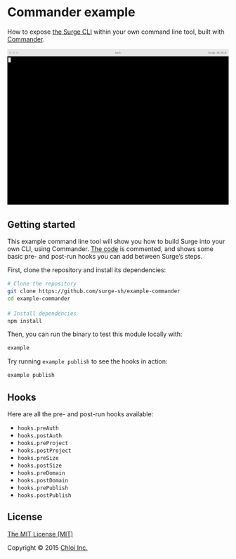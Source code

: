 # Commander example

How to expose [the Surge CLI](https://github.com/sintaxi/surge) within your own command line tool, built with [Commander](https://github.com/tj/commander.js).

![](preview.gif)

## Getting started

This example command line tool will show you how to build Surge into your own CLI, using Commander. [The code](bin/example) is commented, and shows some basic pre- and post-run hooks you can add between Surge’s steps.

First, clone the repository and install its dependencies:

```sh
# Clone the repository
git clone https://github.com/surge-sh/example-commander
cd example-commander

# Install dependencies
npm install
```

Then, you can run the binary to test this module locally with:

```sh
example
```

Try running `example publish` to see the hooks in action:

```sh
example publish
```

## Hooks

Here are all the pre- and post-run hooks available:

- `hooks.preAuth`
- `hooks.postAuth`
- `hooks.preProject`
- `hooks.postProject`
- `hooks.preSize`
- `hooks.postSize`
- `hooks.preDomain`
- `hooks.postDomain`
- `hooks.prePublish`
- `hooks.postPublish`

## License

[The MIT License (MIT)](LICENSE.md)

Copyright © 2015 [Chloi Inc.](http://chloi.io)
